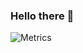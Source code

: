 ### Hello there 👋

![Metrics](https://metrics.lecoq.io/marinlauber?template=classic&achievements=1&notable=1&introduction=1&base.indepth=false&base.hireable=false&achievements.threshold=C&achievements.secrets=true&achievements.display=detailed&achievements.limit=0&notable.from=organization&notable.repositories=false&notable.indepth=false&notable.types=commit&introduction.title=true&config.timezone=Europe%2FZurich)
